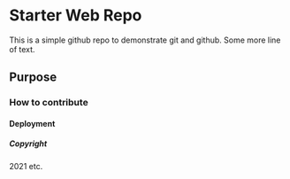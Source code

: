 # Starter Web Repo
This is a simple github repo to demonstrate git and github.
Some more line of text.

## Purpose

### How to contribute

#### Deployment

##### Copyright

2021 etc.